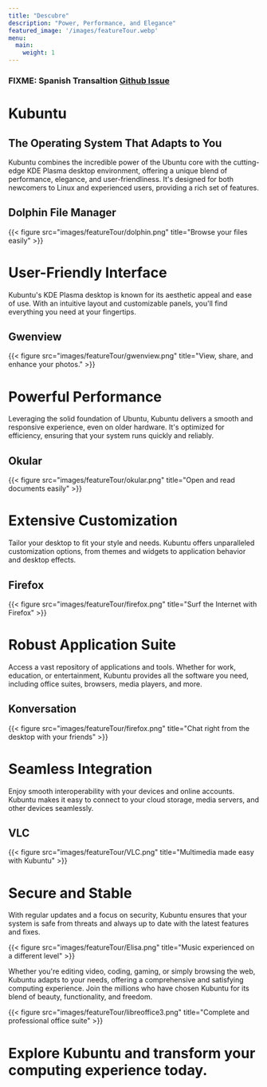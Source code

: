 ```yaml
---
title: "Descubre"
description: "Power, Performance, and Elegance"
featured_image: '/images/featureTour.webp'
menu:
  main:
    weight: 1
---
```

### FIXME: Spanish Transaltion [Github Issue](/link)

# Kubuntu
## The Operating System That Adapts to You

Kubuntu combines the incredible power of the Ubuntu core with the cutting-edge KDE Plasma desktop environment, offering
a unique blend of performance, elegance, and user-friendliness. It's designed for both newcomers to Linux and 
experienced users, providing a rich set of features.

## Dolphin File Manager

{{< figure src="images/featureTour/dolphin.png" title="Browse your files easily" >}}

# User-Friendly Interface
Kubuntu's KDE Plasma desktop is known for its aesthetic appeal and ease of use. With an intuitive layout and customizable
panels, you'll find everything you need at your fingertips.

## Gwenview

{{< figure src="images/featureTour/gwenview.png" title="View, share, and enhance your photos." >}}

# Powerful Performance
Leveraging the solid foundation of Ubuntu, Kubuntu delivers a smooth and responsive experience, even on older hardware.
It's optimized for efficiency, ensuring that your system runs quickly and reliably.

## Okular

{{< figure src="images/featureTour/okular.png" title="Open and read documents easily" >}}

# Extensive Customization
Tailor your desktop to fit your style and needs. Kubuntu offers unparalleled customization options, from themes and 
widgets to application behavior and desktop effects.

## Firefox

{{< figure src="images/featureTour/firefox.png" title="Surf the Internet with Firefox" >}}

# Robust Application Suite
Access a vast repository of applications and tools. Whether for work, education, or entertainment, Kubuntu provides all
the software you need, including office suites, browsers, media players, and more.

## Konversation

{{< figure src="images/featureTour/firefox.png" title="Chat right from the desktop with your friends" >}}

# Seamless Integration
Enjoy smooth interoperability with your devices and online accounts. Kubuntu makes it easy to connect to your cloud 
storage, media servers, and other devices seamlessly.

## VLC

{{< figure src="images/featureTour/VLC.png" title="Multimedia made easy with Kubuntu" >}}

# Secure and Stable
With regular updates and a focus on security, Kubuntu ensures that your system is safe from threats and always up to
date with the latest features and fixes.

{{< figure src="images/featureTour/Elisa.png" title="Music experienced on a different level" >}}

Whether you're editing video, coding, gaming, or simply browsing the web, Kubuntu adapts to your needs, offering a comprehensive and satisfying computing experience. Join the millions who have chosen Kubuntu for its blend of beauty, functionality, and freedom.


{{< figure src="images/featureTour/libreoffice3.png" title="Complete and professional office suite" >}}

# Explore Kubuntu and transform your computing experience today.
